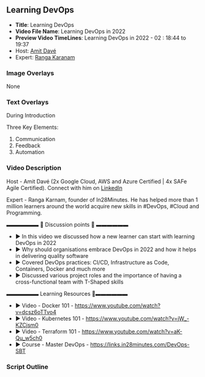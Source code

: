 ##  Learning DevOps

- **Title**: Learning DevOps
- **Video File Name**: Learning DevOps in 2022
- **Preview Video TimeLines**: Learning DevOps in 2022 - 02 : 18:44 to 19:37
- Host: [Amit Davé](https://www.linkedin.com/in/amdave/)
- Expert: [Ranga Karanam](https://in.linkedin.com/in/rangakaranam)


### Image Overlays

None

### Text Overlays

During Introduction

Three Key Elements:
1. Communication
2. Feedback
3. Automation


### Video Description

Host - Amit Davé (2x Google Cloud, AWS and Azure Certified | 4x SAFe Agile Certified). Connect with him on [LinkedIn](https://www.linkedin.com/in/amdave/)

Expert - Ranga Karnam, founder of In28Minutes. He has helped more than 1 million learners around the world acquire new skills in #DevOps, #Cloud and Programming.

▬▬▬▬▬▬   💎  Discussion points 💎  ▬▬▬▬▬▬ 
- ► In this video we discussed how a new learner can start with learning DevOps in 2022
- ► Why should organisations embrace DevOps in 2022 and how it helps in delivering quality software
- ► Covered DevOps practices: CI/CD, Infrastructure as Code, Containers, Docker and much more 
- ► Discussed various project roles and the importance of having a cross-functional team with T-Shaped skills 

▬▬▬▬▬▬ Learning Resources 🔗▬▬▬▬▬▬ 

- ► Video - Docker 101 - https://www.youtube.com/watch?v=dcsz6oTTvo4
- ► Video - Kubernetes 101 - https://www.youtube.com/watch?v=jW_-KZCjsm0
- ► Video - Terraform 101 - https://www.youtube.com/watch?v=aK-Qu_w5ch0
- ► Course - Master DevOps  - https://links.in28minutes.com/DevOps-SBT


### Script Outline

